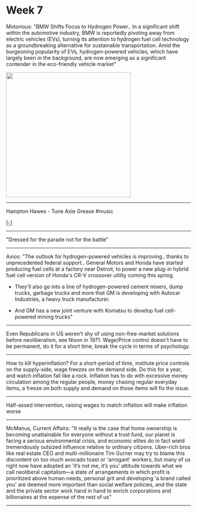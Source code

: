 # Week 7

Motorious: "BMW Shifts Focus to Hydrogen Power.. In a significant
shift within the automotive industry, BMW is reportedly pivoting away
from electric vehicles (EVs), turning its attention to hydrogen fuel
cell technology as a groundbreaking alternative for sustainable
transportation. Amid the burgeoning popularity of EVs,
hydrogen-powered vehicles, which have largely been in the background,
are now emerging as a significant contender in the eco-friendly
vehicle market"

<img width='340' src='https://www.motorious.com/content/images/size/w600/2024/02/bmw-i-series-ix5-hydrogen-sp-desktop.jpg'/> 

---

Hampton Hawes - Tune Axle Grease \#music

[[-]](https://youtu.be/MK4-4s2teJI)

---

"Dressed for the parade not for the battle"

---

Axios: "The outlook for hydrogen-powered vehicles is
improving.. thanks to unprecedented federal support.. General Motors
and Honda have started producing fuel cells at a factory near Detroit,
to power a new plug-in hybrid fuel cell version of Honda's CR-V
crossover utility coming this spring.

- They'll also go into a line of hydrogen-powered cement mixers, dump
  trucks, garbage trucks and more that GM is developing with Autocar
  Industries, a heavy truck manufacturer.

- And GM has a new joint venture with Komatsu to develop fuel
  cell-powered mining trucks"

---

Even Republicans in US weren't shy of using non-free-market solutions
before neoliberalism, see Nixon in 1971. Wage/Price control doesn't
have to be permanent, do it for a short time, break the cycle in terms
of psychology.

---

How to kill hyperinflation? For a short-period of time, institute
price controls on the supply-side, wage freezes on the demand side. Do
this for a year, and watch inflation fall like a rock. Inflation has
to do with excessive money circulation among the regular people, money
chasing regular everyday items, a freeze on both supply and demand on
those items will fix the issue.

---

Half-assed intervention, raising wages to match inflation will make
inflation worse

---

McManus, Current Affairs: "It really is the case that home ownership
is becoming unattainable for everyone without a trust fund, our planet
is facing a serious environmental crisis, and economic elites do in
fact wield tremendously outsized influence relative to ordinary
citizens. Uber-rich bros like real estate CEO and multi-millionaire
Tim Gurner may try to blame this discontent on too much avocado toast
or 'arrogant' workers, but many of us right now have adopted an 'it’s
not me, it’s you' attitude towards what we call neoliberal
capitalism—a state of arrangements in which profit is prioritized
above human needs, personal grit and developing 'a brand called you'
are deemed more important than social welfare policies, and the state
and the private sector work hand in hand to enrich corporations and
billionaires at the expense of the rest of us"

---


